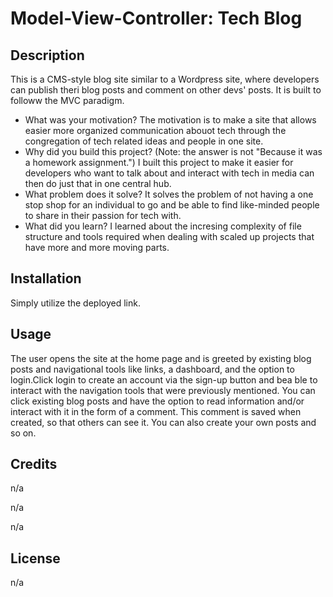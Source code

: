 # Model-View-Controller: Tech Blog

## Description

This is a CMS-style blog site similar to a Wordpress site, where developers can publish theri blog posts and comment on other  devs' posts. It is built to followw the MVC paradigm.

- What was your motivation?
The motivation is to make a site that allows easier more organized communication abouot tech through the congregation of tech related ideas and people in one site. 
- Why did you build this project? (Note: the answer is not \"Because it was a homework assignment.")
I built this project to make it easier for developers who want to talk about and interact with tech in media can then do just that in one central hub. 
- What problem does it solve?
It solves the problem of not having a one stop shop for an individual to go and be able to find like-minded people to share in their passion for tech with. 
- What did you learn?
I learned about the incresing complexity of file structure and tools required when dealing with scaled up projects that have more and more moving parts. 

## Installation

Simply utilize the deployed link.

## Usage

The user opens the site at the home page and is greeted by existing blog posts and navigational tools like links, a dashboard, and the option to login.Click login to create an account via the sign-up button and bea ble to interact with the navigation tools that were previously mentioned. You can click existing blog posts and have the option to read information and/or interact with it in the form of a comment. This comment is saved when created, so that others can see it. You can also create your own posts and so on. 

## Credits

n/a

n/a

n/a

## License

n/a

